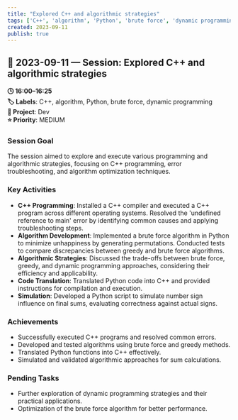 ```yaml
---
title: "Explored C++ and algorithmic strategies"
tags: ['C++', 'algorithm', 'Python', 'brute force', 'dynamic programming']
created: 2023-09-11
publish: true
---
```


## 📅 2023-09-11 — Session: Explored C++ and algorithmic strategies

**🕒 16:00–16:25**  
**🏷️ Labels**: C++, algorithm, Python, brute force, dynamic programming  
**📂 Project**: Dev  
**⭐ Priority**: MEDIUM  


### Session Goal
The session aimed to explore and execute various programming and algorithmic strategies, focusing on C++ programming, error troubleshooting, and algorithm optimization techniques.

### Key Activities
- **C++ Programming**: Installed a C++ compiler and executed a C++ program across different operating systems. Resolved the 'undefined reference to main' error by identifying common causes and applying troubleshooting steps.
- **Algorithm Development**: Implemented a brute force algorithm in Python to minimize unhappiness by generating permutations. Conducted tests to compare discrepancies between greedy and brute force algorithms.
- **Algorithmic Strategies**: Discussed the trade-offs between brute force, greedy, and dynamic programming approaches, considering their efficiency and applicability.
- **Code Translation**: Translated Python code into C++ and provided instructions for compilation and execution.
- **Simulation**: Developed a Python script to simulate number sign influence on final sums, evaluating correctness against actual signs.

### Achievements
- Successfully executed C++ programs and resolved common errors.
- Developed and tested algorithms using brute force and greedy methods.
- Translated Python functions into C++ effectively.
- Simulated and validated algorithmic approaches for sum calculations.

### Pending Tasks
- Further exploration of dynamic programming strategies and their practical applications.
- Optimization of the brute force algorithm for better performance.
